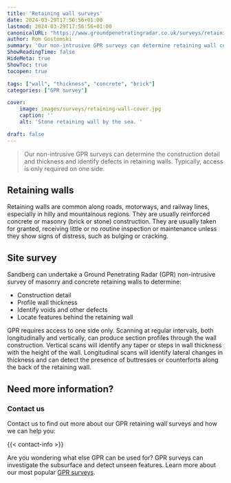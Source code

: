 ```yaml
---
title: 'Retaining wall surveys'
date: 2024-03-29T17:56:56+01:00
lastmod: 2024-03-29T17:56:56+01:00
canonicalURL: "https://www.groundpenetratingradar.co.uk/surveys/retaining-wall/"
author: Rom Gostomski
summary: 'Our non-intrusive GPR surveys can determine retaining wall construction detail, thickness and identify defects. Access is only required to one side.'
ShowReadingTime: false
HideMeta: true
ShowToc: true
tocopen: true

tags: ["wall", "thickness", "concrete", "brick"]
categories: ["GPR survey"]

cover:
    image: images/surveys/retaining-wall-cover.jpg
    caption: ''
    alt: 'Stone retaining wall by the sea. '

draft: false
---
```

> Our non-intrusive GPR surveys can determine the construction detail and thickness and identify defects in retaining walls. Typically, access is only required on one side.

## Retaining walls

Retaining walls are common along roads, motorways, and railway lines, especially in hilly and mountainous regions. They are usually reinforced concrete or masonry (brick or stone) construction. They are usually taken for granted, receiving little or no routine inspection or maintenance unless they show signs of distress, such as bulging or cracking.

## Site survey

Sandberg can undertake a Ground Penetrating Radar (GPR) non-intrusive survey of masonry and concrete retaining walls to determine:

- Construction detail
- Profile wall thickness
- Identify voids and other defects
- Locate features behind the retaining wall

GPR requires access to one side only. Scanning at regular intervals, both longitudinally and vertically, can produce section profiles through the wall construction. Vertical scans will identify any taper or steps in wall thickness with the height of the wall. Longitudinal scans will identify lateral changes in thickness and can detect the presence of buttresses or counterforts along the back of the retaining wall.

## Need more information?

### Contact us

Contact us to find out more about our GPR retaining wall surveys and how we can help you:

{{< contact-info >}}

Are you wondering what else GPR can be used for? GPR surveys can investigate the subsurface and detect unseen features. Learn more about our most popular [GPR surveys](/surveys/).